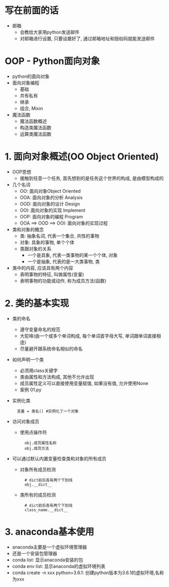 # 写在前面的话
- 邮箱
    - 会教给大家用python发送邮件
    - 对邮箱进行设置, 只要设置好了, 通过邮箱地址和授权码就能发送邮件
    
# OOP - Python面向对象
- python的面向对象
- 面向对象编程
    - 基础
    - 共有私有
    - 继承
    - 组合, Mixin
- 魔法函数
    - 魔法函数概述
    - 构造类魔法函数
    - 运算类魔法函数

# 1. 面向对象概述(OO Object Oriented)
- OOP思想
    - 接触到任意一个任务, 首先想到的是任务这个世界的构成, 是由模型构成的
- 几个名词
    - OO: 面向对象Object Oriented
    - OOA: 面向对象的分析 Analysis
    - OOD: 面向对象的设计 Design
    - OOI: 面向对象的实现 Implement
    - OOP: 面向对象的编程 Program
    - OOA ==> OOD ==> OOI: 面向对象的实现过程
- 类和对象的概念
    - 类: 抽象名词, 代表一个集合, 共性的事物
    - 对象: 具象的事物, 单个个体
    - 类跟对象的关系
        - 一个是具象, 代表一类事物的某一个个体, 对象
        - 一个是抽象, 代表的是一大类事物, 类
- 类中的内容, 应该具有两个内容
    - 表明事物的特征, 叫做属性(变量)
    - 表明事物的功能或动作, 称为成员方法(函数)
    
#  2. 类的基本实现
- 类的命名
    - 遵守变量命名的规范
    - 大驼峰(由一个或多个单词构成, 每个单词首字母大写, 单词跟单词直接相连)
    - 尽量避开跟系统命名相似的命名
- 如何声明一个类
    - 必须用class关键字
    - 类由属性和方法构成, 其他不允许出现
    - 成员属性定义可以直接使用变量赋值, 如果没有值, 允许使用None
    - 案例 01.py
- 实例化类
        
        变量 = 类名() #实例化了一个对象
- 访问对象成员
    - 使用点操作符
    
            obj.成员属性名称
            obj.成员方法
- 可以通过默认内置变量检查类和对象的所有成员
    - 对象所有成员检测
    
            # dict前后各有两个下划线
            obj.__dict__
    - 类所有的成员检测
            
            # dict前后各有两个下划线
            class_name.__dict__
            
            
    
# 3. anaconda基本使用
- anaconda主要是一个虚拟环境管理器
- 还是一个安装包管理器
- conda list: 显示anaconda安装的包
- conda env list: 显示anaconda的虚拟环境列表
- conda create -n xxx python=3.6.1: 创建python版本为3.6.1的虚拟环境,名称为xxx
